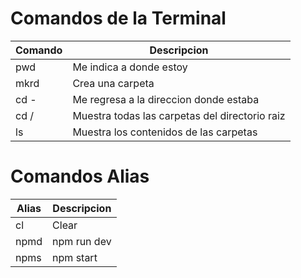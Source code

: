 # Comandos de la Terminal
| Comando | Descripcion                                    |
|---------|------------------------------------------------|
| pwd     | Me indica  a donde estoy                       |
| mkrd    | Crea una carpeta                               |
| cd -    | Me regresa a la direccion donde estaba         |
| cd /    | Muestra todas las carpetas del directorio raiz |
| ls      | Muestra los contenidos de las carpetas         |

# Comandos Alias 
| Alias   | Descripcion |
|---------|-------------|
| cl      | Clear       |
| npmd    | npm run dev |
| npms    | npm start   |
